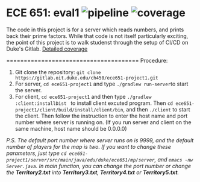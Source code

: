ECE 651: eval1
![pipeline](https://gitlab.oit.duke.edu/ch450/ece651-project1/badges/main/pipeline.svg)
![coverage](https://gitlab.oit.duke.edu/ch450/ece651-project1/badges/main/coverage.svg?job=test)
======================================

The code in this project is for a server which reads
numbers, and prints back their prime factors.  While
that code is not itself particularly exciting, the point
of this project is to walk studenst through the setup of 
CI/CD on Duke's Gitlab.
[Detailed coverage](https://ch450.pages.oit.duke.edu/ece651-project1/dashboard.html)

======================================
Procedure: 
1. Git clone the repository: `git clone https://gitlab.oit.duke.edu/ch450/ece651-project1.git`
2. For server, `cd ece651-project1` and type `./gradlew run-server`to start the server. 
3. For client, `cd ece651-project1` and then type `./gradlew :client:installDist ` to install client excuted program. Then `cd ece651-project1/client/build/install/client/bin`, and then `./client` to start the client. Then follow the instruction to enter the host name and port number where server is running on.
(If you run server and client on the same machine, host name should be 0.0.0.0)

_P.S. The default port number where server runs on is 9999, and the default number of players for the map is two. If you want to change these parameters, just type `cd ece651-project1/server/src/main/java/edu/duke/ece651/mp/server`, and `emacs -nw Server.java`. In main function, you can change the port number or change the **Territory2.txt** into **Territory3.txt**, **Territory4.txt** or **Territory5.txt**._ 


